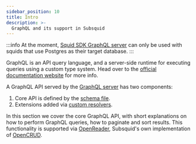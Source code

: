 ```yaml
---
sidebar_position: 10
title: Intro
description: >-
  GraphQL and its support in Subsquid
---
```


:::info
At the moment, [Squid SDK GraphQL server](/sdk/resources/basics/serving-graphql) can only be used with squids that use Postgres as their target database.
:::

GraphQL is an API query language, and a server-side runtime for executing queries using a custom type system. Head over to the [official documentation website](https://graphql.org/learn/) for more info.

A GraphQL API served by the [GraphQL server](/sdk/resources/basics/serving-graphql) has two components:

1. Core API is defined by the [schema file](/sdk/reference/schema-file).
2. Extensions added via [custom resolvers](/sdk/reference/graphql-server/configuration/custom-resolvers).

In this section we cover the core GraphQL API, with short explanations on how to perform GraphQL queries, how to paginate and sort results. This functionality is supported via [OpenReader](https://github.com/subsquid/squid-sdk/tree/master/graphql/openreader), Subsquid's own implementation of [OpenCRUD](https://www.opencrud.org).
